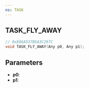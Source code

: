 ```yaml
---
ns: TASK
---
```

## TASK_FLY_AWAY

```c
// 0xE86A537B5A3C297C
void TASK_FLY_AWAY(Any p0, Any p1);
```

## Parameters
* **p0**:
* **p1**:
